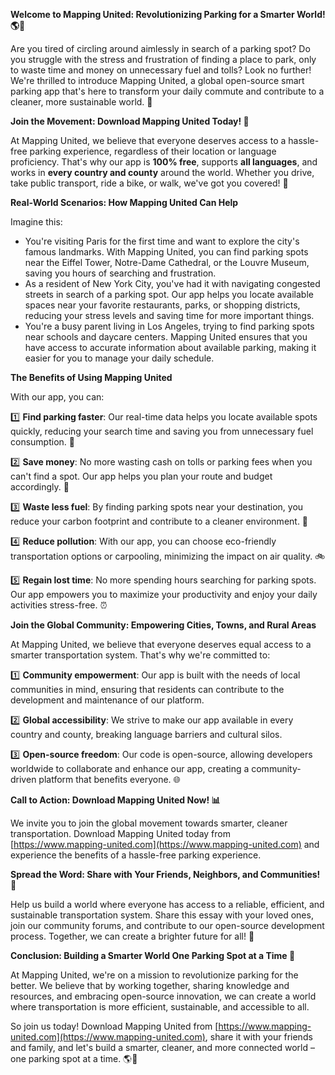 **Welcome to Mapping United: Revolutionizing Parking for a Smarter World! 🌎🚗**

Are you tired of circling around aimlessly in search of a parking spot? Do you struggle with the stress and frustration of finding a place to park, only to waste time and money on unnecessary fuel and tolls? Look no further! We're thrilled to introduce Mapping United, a global open-source smart parking app that's here to transform your daily commute and contribute to a cleaner, more sustainable world. 🌟

**Join the Movement: Download Mapping United Today! 📲**

At Mapping United, we believe that everyone deserves access to a hassle-free parking experience, regardless of their location or language proficiency. That's why our app is **100% free**, supports **all languages**, and works in **every country and county** around the world. Whether you drive, take public transport, ride a bike, or walk, we've got you covered! 🌈

**Real-World Scenarios: How Mapping United Can Help**

Imagine this:

* You're visiting Paris for the first time and want to explore the city's famous landmarks. With Mapping United, you can find parking spots near the Eiffel Tower, Notre-Dame Cathedral, or the Louvre Museum, saving you hours of searching and frustration.
* As a resident of New York City, you've had it with navigating congested streets in search of a parking spot. Our app helps you locate available spaces near your favorite restaurants, parks, or shopping districts, reducing your stress levels and saving time for more important things.
* You're a busy parent living in Los Angeles, trying to find parking spots near schools and daycare centers. Mapping United ensures that you have access to accurate information about available parking, making it easier for you to manage your daily schedule.

**The Benefits of Using Mapping United**

With our app, you can:

1️⃣ **Find parking faster**: Our real-time data helps you locate available spots quickly, reducing your search time and saving you from unnecessary fuel consumption. 🚀

2️⃣ **Save money**: No more wasting cash on tolls or parking fees when you can't find a spot. Our app helps you plan your route and budget accordingly. 💸

3️⃣ **Waste less fuel**: By finding parking spots near your destination, you reduce your carbon footprint and contribute to a cleaner environment. 🌿

4️⃣ **Reduce pollution**: With our app, you can choose eco-friendly transportation options or carpooling, minimizing the impact on air quality. 🚲

5️⃣ **Regain lost time**: No more spending hours searching for parking spots. Our app empowers you to maximize your productivity and enjoy your daily activities stress-free. ⏰

**Join the Global Community: Empowering Cities, Towns, and Rural Areas**

At Mapping United, we believe that everyone deserves equal access to a smarter transportation system. That's why we're committed to:

1️⃣ **Community empowerment**: Our app is built with the needs of local communities in mind, ensuring that residents can contribute to the development and maintenance of our platform.

2️⃣ **Global accessibility**: We strive to make our app available in every country and county, breaking language barriers and cultural silos.

3️⃣ **Open-source freedom**: Our code is open-source, allowing developers worldwide to collaborate and enhance our app, creating a community-driven platform that benefits everyone. 🌐

**Call to Action: Download Mapping United Now! 📊**

We invite you to join the global movement towards smarter, cleaner transportation. Download Mapping United today from [https://www.mapping-united.com](https://www.mapping-united.com) and experience the benefits of a hassle-free parking experience.

**Spread the Word: Share with Your Friends, Neighbors, and Communities! 📢**

Help us build a world where everyone has access to a reliable, efficient, and sustainable transportation system. Share this essay with your loved ones, join our community forums, and contribute to our open-source development process. Together, we can create a brighter future for all! 💖

**Conclusion: Building a Smarter World One Parking Spot at a Time 🌟**

At Mapping United, we're on a mission to revolutionize parking for the better. We believe that by working together, sharing knowledge and resources, and embracing open-source innovation, we can create a world where transportation is more efficient, sustainable, and accessible to all.

So join us today! Download Mapping United from [https://www.mapping-united.com](https://www.mapping-united.com), share it with your friends and family, and let's build a smarter, cleaner, and more connected world – one parking spot at a time. 🌎💪